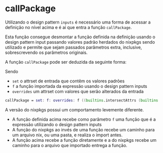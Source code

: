 # callPackage

Utilizando o design pattern `inputs` é necessário uma forma de acessar a definição no nível acima e é aí que entra a função `callPackage`.

Esta função consegue desmontar a função definida na definição usando o design pattern input passando valores padrão herdados do nixpkgs sendo utilizado e permite que sejam passados parâmetros extra, inclusive, sobrescrevendo os parâmetros originais.

A função `callPackage` pode ser deduzida da seguinte forma:

Sendo
- `set` o attrset de entrada que contêm os valores padrões
- `f` a função importada da expressão usando o design pattern inputs
- `overrides` um attrset com valores que serão alterados da entrada

```nix
callPackage = set: f: overrides: f ((builtins.intersectAttrs (builtins.functionArgs f) set) // overrides)
```

A versão do nixpkgs possui um comportamento levemente diferente.
- A função definida acima recebe como parâmetro `f` uma função que é a expressão utilizando o design pattern inputs
- A função do nixpkgs ao invés de uma função recebe um caminho para um arquivo nix, ou uma pasta, e realiza o import antes.
- A função acima recebe a função diretamente e a do nixpkgs recebe um caminho para o arquivo que importado entrega a função.
